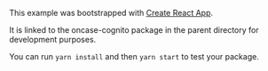 This example was bootstrapped with [Create React App](https://github.com/facebook/create-react-app).

It is linked to the oncase-cognito package in the parent directory for development purposes.

You can run `yarn install` and then `yarn start` to test your package.

